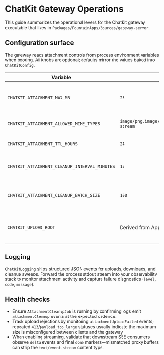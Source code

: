 # ChatKit Gateway Operations

This guide summarizes the operational levers for the ChatKit gateway executable that lives in `Packages/FountainApps/Sources/gateway-server`.

## Configuration surface

The gateway reads attachment controls from process environment variables when booting. All knobs are optional; defaults mirror the values baked into `ChatKitConfig`.

| Variable | Default | Description |
| --- | --- | --- |
| `CHATKIT_ATTACHMENT_MAX_MB` | `25` | Maximum attachment payload size accepted by the upload handler. Values greater than zero are converted to bytes; non-positive/invalid input reverts to the default. |
| `CHATKIT_ATTACHMENT_ALLOWED_MIME_TYPES` | `image/png,image/jpeg,image/webp,image/gif,application/pdf,text/plain,application/json,application/octet-stream` | Comma and whitespace separated allowlist. Values are lowercased and trimmed before enforcement. |
| `CHATKIT_ATTACHMENT_TTL_HOURS` | `24` | Retention window for stored attachments and metadata. The cleanup worker deletes anything older than this TTL. |
| `CHATKIT_ATTACHMENT_CLEANUP_INTERVAL_MINUTES` | `15` | Period used by `AttachmentCleanupJob.scheduleRecurring` to re-run the TTL sweep. Set to `0` to disable the recurring task. |
| `CHATKIT_ATTACHMENT_CLEANUP_BATCH_SIZE` | `100` | Maximum number of attachment documents scanned per batch while sweeping the corpus. Increasing this speeds up purges at the cost of higher load on FountainStore. |
| `CHATKIT_UPLOAD_ROOT` | Derived from Application Support or `/tmp` | Overrides the local disk directory used by `ChatKitUploadStore` when no explicit `FountainStoreClient` is provided. Useful for development sandboxes or when mounting persistent volumes. |

## Logging

`ChatKitLogging` ships structured JSON events for uploads, downloads, and cleanup sweeps. Forward the process stdout stream into your observability stack to monitor attachment activity and capture failure diagnostics (`level`, `code`, `message`).

## Health checks

- Ensure `AttachmentCleanupJob` is running by confirming logs emit `attachmentCleanup` events at the expected cadence.
- Track upload rejections by monitoring `attachmentUploadFailed` events; repeated `413`/`payload_too_large` statuses usually indicate the maximum size is misconfigured between clients and the gateway.
- When enabling streaming, validate that downstream SSE consumers observe `delta` events and final `done` markers—mismatched proxy buffers can strip the `text/event-stream` content type.
